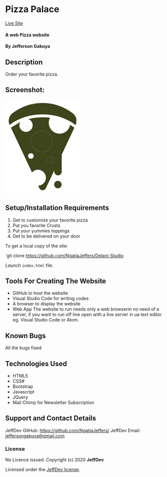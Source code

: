# Pizza Palace

[Live Site](https://ngatiajeffers.github.io/Pizza-Palace/)

#### A web Pizza website

#### By **Jefferson Gakuya**

## Description

Order your favorite pizza.

## Screenshot:

<img src="img/pizza.png">

## Setup/Installation Requirements

1. Get to customize your favorite pizza
2. Put you favorite Crusts
3. Put your yummies toppings
4. Get to be delivered on your door

To get a local copy of the site:

`git clone https://github.com/NgatiaJeffers/Delani-Studio

_Launch_ `index.html` file.

## Tools For Creating The Website

- GitHub to host the website
- Visual Studio Code for writing codes
- A browser to display the website
- Web App
  The website to run needs only a web browserm no need of a server, if you want to run off line open with a live server in ua text editor eg. Visual Studio Code or Atom.

## Known Bugs

All the bugs fixed

## Technologies Used

- HTML5
- CSS#
- Bootstrap
- Javascript
- JQuery
- Mail Chimp for Newsletter Subscription

## Support and Contact Details

JeffDev GitHub: https://github.com/NgatiaJeffers/
JeffDev Email: jeffersongakuya@gmail.com

### License

No Licence issued.
Copyright (c) 2020 **JeffDev**

Licensed under the [JeffDev license](LICENSE).
